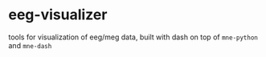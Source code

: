 # eeg-visualizer
tools for visualization of eeg/meg data, built with dash on top of `mne-python` and `mne-dash`
